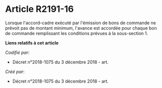 # Article R2191-16

Lorsque l'accord-cadre exécuté par l'émission de bons de commande ne prévoit pas de montant minimum, l'avance est accordée
pour chaque bon de commande remplissant les conditions prévues à la sous-section 1.

**Liens relatifs à cet article**

_Codifié par_:

  - Décret n°2018-1075 du 3 décembre 2018 - art.

_Créé par_:

  - Décret n°2018-1075 du 3 décembre 2018 - art.
